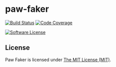 # paw-faker

[![Build Status](https://img.shields.io/travis/REBELinBLUE/paw-faker/master.svg?style=flat-square&label=Travis+CI)](https://travis-ci.org/REBELinBLUE/paw-faker)
[![Code Coverage](https://img.shields.io/codecov/c/github/REBELinBLUE/paw-faker/master.svg?style=flat-square&label=Coverage)](https://codecov.io/gh/REBELinBLUE/paw-faker)

[![Software License](https://img.shields.io/badge/license-MIT-brightgreen.svg?style=flat-square&label=License)](/LICENSE.md)

## License

Paw Faker is licensed under [The MIT License (MIT)](/LICENSE.md).
